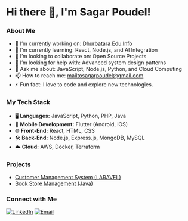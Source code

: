 # Hi there 👋, I'm Sagar Poudel!

### About Me
- 🔭 I’m currently working on: [Dhurbatara Edu Info](https://dhurbatara.edu.np) 
- 🌱 I’m currently learning: React, Node.js, and AI Integration
- 👯 I’m looking to collaborate on: Open Source Projects
- 🤔 I’m looking for help with: Advanced system design patterns
- 💬 Ask me about: JavaScript, Node.js, Python, and Cloud Computing
- 📫 How to reach me: [mailtosagarpoudel@gmail.com](mailto:mailtosagarpoudel@gmail.com)
- ⚡ Fun fact: I love to code and explore new technologies.

### My Tech Stack
- 🖥 **Languages:** JavaScript, Python, PHP, Java
- 📱 **Mobile Development:** Flutter (Android, iOS)
- 🌐 **Front-End:** React, HTML, CSS
- 🛠 **Back-End:** Node.js, Express.js, MongoDB, MySQL
- ☁️ **Cloud:** AWS, Docker, Terraform

### Projects
- [Customer Management System (LARAVEL)](https://github.com/sagarpoudel638/Customer-Management-System)
- [Book Store Management (Java)](https://github.com/sagarpoudel638/Book-Store-Management)

### Connect with Me
[![LinkedIn](https://img.shields.io/badge/LinkedIn-blue?style=for-the-badge&logo=linkedin)](https://www.linkedin.com/in/sagarpoudel638)
[![Email](https://img.shields.io/badge/Email-red?style=for-the-badge&logo=gmail)](mailto:mailtosagarpoudel@gmail.com)

